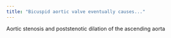 ```yaml
---
title: "Bicuspid aortic valve eventually causes..."
---
```

Aortic stenosis and poststenotic dilation of the ascending aorta

